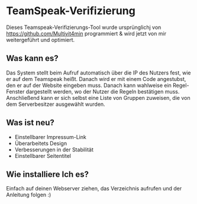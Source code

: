 # TeamSpeak-Verifizierung

Dieses Teamspeak-Verifizierungs-Tool wurde ursprünglichj von https://github.com/Multivit4min programmiert & wird jetzt von mir weitergeführt und optimiert.

## Was kann es?

Das System stellt beim Aufruf automatisch über die IP des Nutzers fest, wie er auf dem Teamspeak heißt. Danach wird er mit einem Code angestubst, den er auf der Website eingeben muss. Danach kann wahlweise ein Regel-Fenster dargestellt werden, wo der Nutzer die Regeln bestätigen muss. Anschließend kann er sich selbst eine Liste von Gruppen zuweisen, die von dem Serverbesitzer ausgewählt wurden.

## Was ist neu?

* Einstellbarer Impressum-Link
* Überarbeitets Design
* Verbesserungen in der Stabilität
* Einstellbarer Seitentitel

## Wie installiere Ich es?

Einfach auf deinen Webserver ziehen, das Verzeichnis aufrufen und der Anleitung folgen :)
